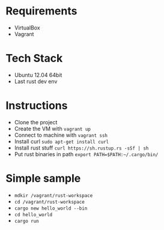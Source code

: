 # Requirements

* VirtualBox
* Vagrant

# Tech Stack

* Ubuntu 12.04 64bit
* Last rust dev env

# Instructions

* Clone the project
* Create the VM with `vagrant up`
* Connect to machine with `vagrant ssh`
* Install curl `sudo apt-get install curl`
* Install rust stuff `curl https://sh.rustup.rs -sSf | sh`
* Put rust binaries in path `export PATH=$PATH:~/.cargo/bin/`

# Simple sample
* `mdkir /vagrant/rust-workspace`
* `cd /vagrant/rust-workspace`
* `cargo new hello_world --bin`
* `cd hello_world`
* `cargo run`

